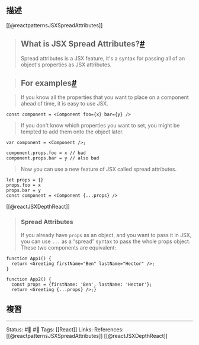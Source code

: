 ## 描述

[[@reactpatternsJSXSpreadAttributes]]
> ## What is JSX Spread Attributes?[#](https://reactpatterns.js.org/docs/jsx-spread-attributes#what-is-jsx-spread-attributes "Direct link to heading")
>
> Spread attributes is a JSX feature, it's a syntax for passing all of an object's properties as JSX attributes.

> ## For examples[#](https://reactpatterns.js.org/docs/jsx-spread-attributes#for-examples "Direct link to heading")

>If you know all the properties that you want to place on a component ahead of time, it is easy to use JSX.

```
const component = <Component foo={x} bar={y} />
```

> If you don't know which properties you want to set, you might be tempted to add them onto the object later.

```
var component = <Component />;

component.props.foo = x // bad
component.props.bar = y // also bad
```

> Now you can use a new feature of JSX called spread attributes.

```
let props = {}
props.foo = x
props.bar = y
const component = <Component {...props} />
```


[[@reactJSXDepthReact]]
> ### Spread Attributes
>
> If you already have `props` as an object, and you want to pass it in JSX, you can use `...` as a “spread” syntax to pass the whole props object. These two components are equivalent:

```
function App1() {
  return <Greeting firstName="Ben" lastName="Hector" />;
}

function App2() {
  const props = {firstName: 'Ben', lastName: 'Hector'};
  return <Greeting {...props} />;}
```


## 複習


---
Status: #🌱 #📓 
Tags:
[[React]]
Links:
References:
[[@reactpatternsJSXSpreadAttributes]]
[[@reactJSXDepthReact]]